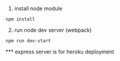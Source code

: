 1. install node module
```
npm install
```

2. run node dev server (webpack)
```
npm run dev-start
```

*** express server is for heroku deployment
